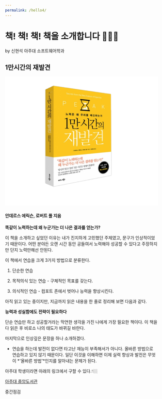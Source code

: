 ```yaml
---
permalink: /hello4/
---
```


# 책! 책! 책! 책을 소개합니다 🙋🏼‍♂️

by 신현석 아주대 소프트웨어학과

## 1만시간의 재발견

![10,000 hours of rediscovery](./img1/book.png)

#### 안데르스 에릭슨, 로버트 풀 지음

**똑같이 노력하는데 왜 누군가는 더 나은 결과를 얻는가?**

이 책을 소개하고 싶었던 이유는 내가 진지하게 고민했던 주제였고, 문구가 인상적이었기 때문이다.
어떤 분야든 오랜 시간 동안 공들여서 노력해야 성공할 수 있다고 주장하지만 단지 노력만해선 안된다.

이 책에서 연습을 크게 3가지 방법으로 분류한다.

1. 단순한 연습

2. 목적의식 있는 연습 - 구체적인 목표를 갖는다.

3. 의식적인 연습 - 컴포트 존에서 벗어나 능력을 향상시킨다.

아직 읽고 있는 중이지만, 지금까지 읽은 내용을 한 줄로 정리해 보면 다음과 같다.

**능력과 성실함에도 전략이 필요하다**

단순 연습만 하고 성공할거라는 막연한 생각을 가진 나에게 가장 필요한 책이다. 이 책을 다 읽은 후 비로소 나의 태도가 바뀌길 바란다.

마지막으로 인상깊은 문장을 하나 소개하겠다.

- 연습을 하는데 발전이 없다면 타고난 재능이 부족해서가 아니다. 올바른 방법으로 연습하고 있지 않기 때문이다. 일단 이것을 이해하면 이제 실력 향상과 발전은 무엇이 *'올바른 방법'*인지를 알아내는 문제가 된다.

아주대 학생이라면 아래의 링크에서 구할 수 있다.👇🏼

[아주대 중앙도서관](https://library.ajou.ac.kr/#/total-search?keyword=1%EB%A7%8C%20%EC%8B%9C%EA%B0%84%EC%9D%98%20%EC%9E%AC%EB%B0%9C%EA%B2%AC%20:%EB%85%B8%EB%A0%A5%EC%9D%80%20%EC%99%9C%20%EC%9A%B0%EB%A6%AC%EB%A5%BC%20%EB%B0%B0%EC%8B%A0%ED%95%98%EB%8A%94%EA%B0%80)

중간점검
